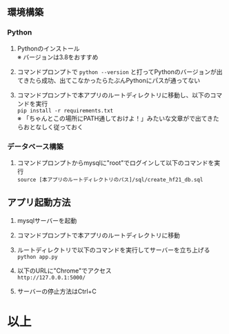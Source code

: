 ## 環境構築

### Python

1. Pythonのインストール  
※ バージョンは3.8をおすすめ
        
1. コマンドプロンプトで `python --version` と打ってPythonのバージョンが出てきたら成功、出てこなかったらたぶんPythonにパスが通ってない

1. コマンドプロンプトで本アプリのルートディレクトリに移動し、以下のコマンドを実行  
```pip install -r requirements.txt```  
 ※ 「ちゃんとこの場所にPATH通しておけよ！」みたいな文章がで出てきたらおとなしく従っておく
        
### データベース構築
 
 1. コマンドプロンプトからmysqlに"root"でログインして以下のコマンドを実行  
 ``` source [本アプリのルートディレクトリのパス]/sql/create_hf21_db.sql ```

## アプリ起動方法

1. mysqlサーバーを起動

1. コマンドプロンプトで本アプリのルートディレクトリに移動

1. ルートディレクトリで以下のコマンドを実行してサーバーを立ち上げる  
 ```python app.py```

1. 以下のURLに"Chrome"でアクセス  
```http://127.0.0.1:5000/```

1. サーバーの停止方法はCtrl+C

# 以上

